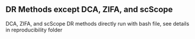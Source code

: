 ## DR Methods except DCA, ZIFA, and scScope
DCA, ZIFA, and scScope DR methods directly run with bash file, see details in reproducibility folder
